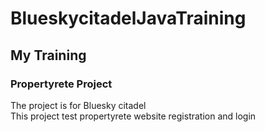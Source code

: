 # BlueskycitadelJavaTraining

## My Training

### Propertyrete Project

The project is for Bluesky citadel  
This project test propertyrete website registration and login
